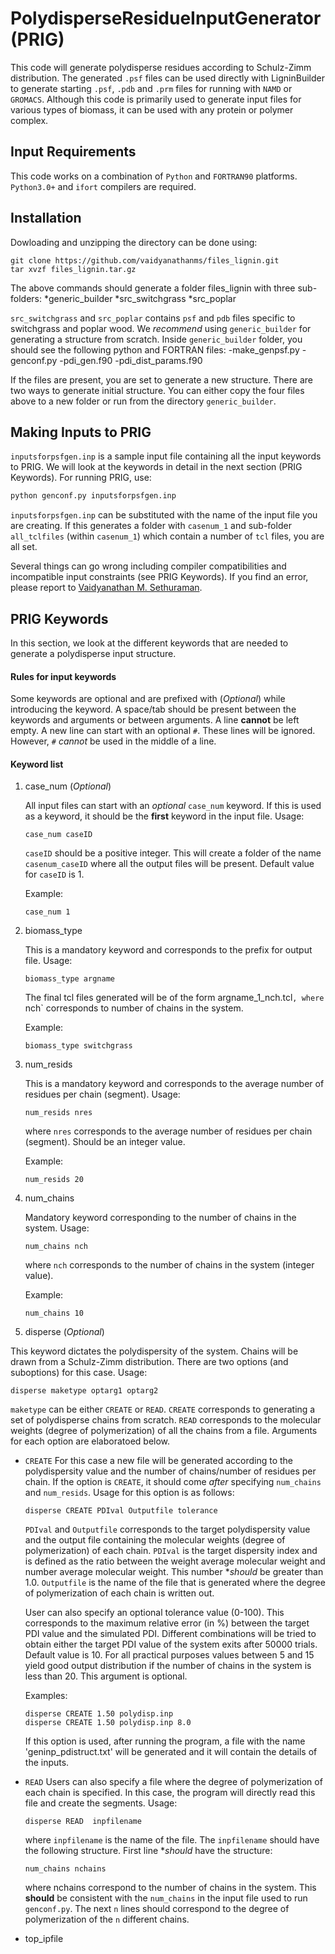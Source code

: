 # PolydisperseResidueInputGenerator (PRIG)

This code will generate polydisperse residues according to Schulz-Zimm
distribution. The generated `.psf` files can be used directly with
LigninBuilder to generate starting `.psf`, `.pdb` and `.prm` files for
running with `NAMD` or `GROMACS`. Although this code is primarily used
to generate input files for various types of biomass, it can be used
with any protein or polymer complex. 

## Input Requirements

This code works on a combination of `Python` and `FORTRAN90`
platforms. `Python3.0+` and `ifort` compilers are required.

## Installation

Dowloading and unzipping the directory can be done using:
```
git clone https://github.com/vaidyanathanms/files_lignin.git
tar xvzf files_lignin.tar.gz
```

The above commands should generate a folder files_lignin with three
sub-folders:
*generic_builder
*src_switchgrass
*src_poplar

`src_switchgrass` and `src_poplar` contains `psf` and `pdb` files
specific to switchgrass and poplar wood. We *recommend* using
`generic_builder` for generating a structure from scratch. Inside
`generic_builder` folder, you should see the following python and
FORTRAN files:
-make_genpsf.py
-genconf.py
-pdi_gen.f90
-pdi_dist_params.f90

If the files are present, you are set to generate a new structure.
There are two ways to generate initial structure. You can either copy
the four files above to a new folder or run from the directory
`generic_builder`. 

## Making Inputs to PRIG

`inputsforpsfgen.inp` is a sample input file containing all the input
keywords to PRIG. We will look at the keywords in detail in the next
section (PRIG Keywords). For running PRIG, use:

```python
python genconf.py inputsforpsfgen.inp
```

`inputsforpsfgen.inp` can be substituted with the name of the input
file you are creating. If this generates a folder with `casenum_1` and
sub-folder `all_tclfiles` (within `casenum_1`) which contain a number
of `tcl` files, you are all set. 

Several things can go wrong including compiler compatibilities and
incompatible input constraints (see PRIG Keywords). If you find an
error, please report to [Vaidyanathan M. Sethuraman](v0e@ornl.gov).

## PRIG Keywords

In this section, we look at the different keywords that are needed to
generate a polydisperse input structure. 

#### Rules for input keywords
Some keywords are optional and are prefixed with (*Optional*) while
introducing the keyword. A space/tab should be present between the
keywords and arguments or between arguments. A line **cannot** be left
empty. A new line can start with an optional `#`. These lines will be
ignored. However, `#` *cannot* be used in the middle of a line.

#### Keyword list

1. case_num (*Optional*)

   All input files can start with an *optional* `case_num` keyword. If
   this is used as a keyword, it should be the **first** keyword in the
   input file. Usage:

   ```case_num caseID```

   `caseID` should be a positive integer. This will create a folder of the
   name `casenum_caseID` where all the output files will be
   present. Default value for `caseID` is 1.


   Example:

   ```case_num 1```


2. biomass_type

   This is a mandatory keyword and corresponds to the prefix for output
   file. Usage: 

   ```biomass_type argname```

   The final tcl files generated will be of the form argname_1_nch.tcl`,
   where `nch` corresponds to number of chains in the system.


   Example:

   ```biomass_type switchgrass```


3. num_resids

   This is a mandatory keyword and corresponds to the average number of
   residues per chain (segment). Usage:

   ```num_resids nres```

   where `nres` corresponds to the average number of residues per chain
   (segment). Should be an integer value.


   Example:

   ```num_resids 20```


4. num_chains

   Mandatory keyword corresponding to the number of chains in the
   system. Usage:

   ```num_chains nch```

   where `nch` corresponds to the number of chains in the system (integer
   value). 

   Example:

   ```num_chains 10```

5. disperse (*Optional*)

This keyword dictates the polydispersity of the system. Chains will be
drawn from a Schulz-Zimm distribution. There are two options (and
suboptions) for this case. Usage:

```disperse maketype optarg1 optarg2```

`maketype` can be either `CREATE` or `READ`. `CREATE` corresponds to
generating a set of polydisperse chains from scratch. `READ`
corresponds to the molecular weights (degree of polymerization) of all
the chains from a file. Arguments for each option are elaboratoed
below.

  * `CREATE` 
    For this case a new file will be generated according to the
    polydispersity value and the number of chains/number of residues
    per chain. If the option is `CREATE`, it should come *after*
    specifying `num_chains` and `num_resids`. Usage for this option is
    as follows:

    ```disperse CREATE PDIval Outputfile tolerance```

    `PDIval` and `Outputfile` corresponds to the target polydispersity
    value and the output file containing the molecular weights (degree
    of polymerization) of each chain. `PDIval` is the target dispersity
    index and is defined as the ratio between the weight average
    molecular weight and number average molecular weight. This number
    **should* be greater than 1.0. `Outputfile` is the name of the file
    that is generated where the degree of polymerization of each chain
    is written out.

    User can also specify an optional tolerance value (0-100). This
    corresponds to the maximum relative error (in %) between the target
    PDI  value and the simulated PDI. Different combinations will be
    tried to obtain either the target PDI value of the system exits
    after 50000 trials. Default value is 10. For all practical purposes
    values between 5 and 15 yield good output distribution if the number
    of chains in the system is less than 20. This argument is optional.
  
    Examples:

     ```
     disperse CREATE 1.50 polydisp.inp
     disperse CREATE 1.50 polydisp.inp 8.0
     ```

    If this option is used, after running the program, a file with the
    name 'geninp_pdistruct.txt' will be generated and it will contain
    the details of the inputs.

  * `READ`
    Users can also specify a file where the degree of polymerization of
    each chain is specified. In this case, the program will directly
    read this file and create the segments. Usage:

    ```disperse READ  inpfilename```

    where `inpfilename` is the name of the file. The `inpfilename`
    should have the following structure. First line **should* have the
    structure: 

    ```num_chains nchains```

    where nchains correspond to the number of chains in the system. This
    **should** be consistent with the `num_chains` in the input file
    used to run `genconf.py`. The next `n` lines should correspond to
    the degree of polymerization of the `n` different chains.

* top_ipfile






